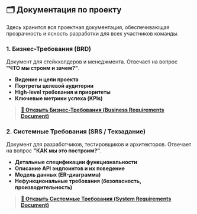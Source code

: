 ## 🗂 Документация по проекту

Здесь хранится вся проектная документация, обеспечивающая прозрачность и ясность разработки для всех участников команды.

### 1. Бизнес-Требования (BRD)
Документ для стейкхолдеров и менеджмента. Отвечает на вопрос **"ЧТО мы строим и зачем?"**.
*   **Видение и цели проекта**
*   **Портреты целевой аудитории**
*   **High-level требования и приоритеты**
*   **Ключевые метрики успеха (KPIs)**

> **[📖 Открыть Бизнес-Требования (Business Requirements Document)](./BusinessRequirements.md)**

### 2. Системные Требования (SRS / Техзадание)
Документ для разработчиков, тестировщиков и архитекторов. Отвечает на вопрос **"КАК мы это построим?"**.
*   **Детальные спецификации функциональности**
*   **Описание API эндпоинтов и их поведение**
*   **Модель данных (ER-диаграмма)**
*   **Нефункциональные требования (безопасность, производительность)**

> **[📖 Открыть Системные Требования (System Requirements Document)](./SystemRequirements.md)**
